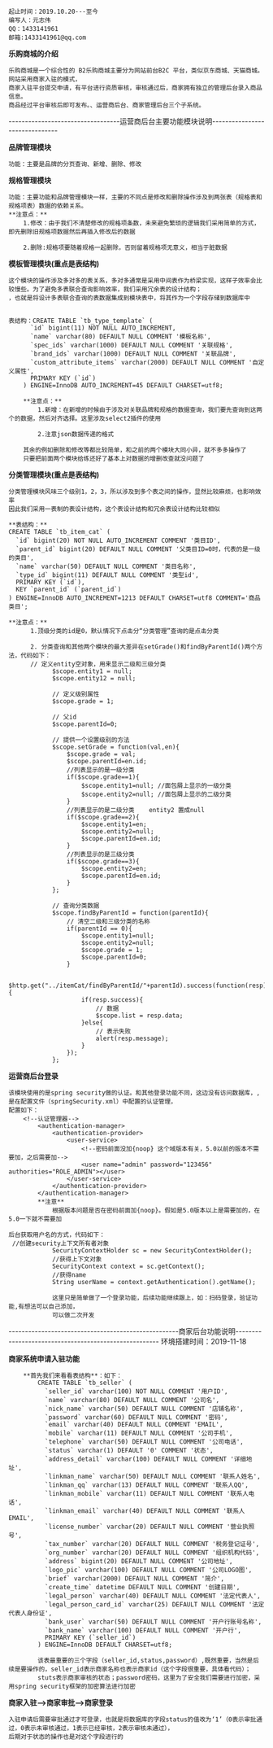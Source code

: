     起止时间：2019.10.20---至今
    编写人：元志伟
    QQ：1433141961
    邮箱:1433141961@qq.com

**乐购商城的介绍**

    乐购商城是一个综合性的 B2乐购商城主要分为网站前台B2C 平台，类似京东商城、天猫商城。网站采用商家入驻的模式，
    商家入驻平台提交申请，有平台进行资质审核，审核通过后，商家拥有独立的管理后台录入商品信息。
    商品经过平台审核后即可发布。、运营商后台、商家管理后台三个子系统。
----------------------------------运营商后台主要功能模块说明-------------------------------

**品牌管理模块**

    功能：主要是品牌的分页查询、新增、删除、修改

**规格管理模块**

    功能：主要功能和品牌管理模块一样，主要的不同点是修改和删除操作涉及到两张表（规格表和规格项表）数据的依赖关系。
    **注意点：**
        1.修改：由于我们不清楚修改的规格项条数，未来避免繁琐的逻辑我们采用简单的方式，即先删除旧规格项数据然后再插入修改后的数据
        
        2.删除:规格项要随着规格一起删除，否则留着规格项无意义，相当于脏数据

**模板管理模块(重点是表结构)**  

    这个模块的操作涉及多对多的表关系，多对多通常是采用中间表作为桥梁实现，这样子效率会比较慢些。为了避免多表联合查询影响效率，我们采用冗余表的设计结构；
    ，也就是将设计多表联合查询的表数据集成到模块表中，将其作为一个字段存储到数据库中
    
    
    表结构：CREATE TABLE `tb_type_template` (
          `id` bigint(11) NOT NULL AUTO_INCREMENT,
          `name` varchar(80) DEFAULT NULL COMMENT '模板名称',
          `spec_ids` varchar(1000) DEFAULT NULL COMMENT '关联规格',
          `brand_ids` varchar(1000) DEFAULT NULL COMMENT '关联品牌',
          `custom_attribute_items` varchar(2000) DEFAULT NULL COMMENT '自定义属性',
          PRIMARY KEY (`id`)
        ) ENGINE=InnoDB AUTO_INCREMENT=45 DEFAULT CHARSET=utf8;
        
        **注意点：**
            1.新增：在新增的时候由于涉及对关联品牌和规格的数据查询，我们要先查询到这两个的数据，然后对齐选择。这里涉及select2插件的使用
            
            2.注意json数据传递的格式
            
        其余的例如删除和修改等都比较简单，和之前的两个模块大同小异，就不多多操作了
        只要把前面两个模块给练还好了基本上对数据的增删改查就没问题了
        
**分类管理模块(重点是表结构)**

    分类管理模块风味三个级别1，2，3，所以涉及到多个表之间的操作，显然比较麻烦，也影响效率
    因此我们采用一表制的表设计结构，这个表设计结构和冗余表设计结构比较相似
    
    **表结构：**
    CREATE TABLE `tb_item_cat` (
      `id` bigint(20) NOT NULL AUTO_INCREMENT COMMENT '类目ID',
      `parent_id` bigint(20) DEFAULT NULL COMMENT '父类目ID=0时，代表的是一级的类目',
      `name` varchar(50) DEFAULT NULL COMMENT '类目名称',
      `type_id` bigint(11) DEFAULT NULL COMMENT '类型id',
      PRIMARY KEY (`id`),
      KEY `parent_id` (`parent_id`)
    ) ENGINE=InnoDB AUTO_INCREMENT=1213 DEFAULT CHARSET=utf8 COMMENT='商品类目';
    
    **注意点：**
          1.顶级分类的id是0，默认情况下点击分“分类管理”查询的是点击分类
          
          2. 分类查询和其他两个模块的最大差异在setGrade()和findByParentId()两个方法，代码如下：
          // 定义entity空对象，用来显示二级和三级分类
                $scope.entity1 = null;
                $scope.entity12 = null;
            
                // 定义级别属性
                $scope.grade = 1;
            
                // 父id
                $scope.parentId=0;
            
                // 提供一个设置级别的方法
                $scope.setGrade = function(val,en){
                    $scope.grade = val;
                    $scope.parentId=en.id;
                    //列表显示的是一级分类
                    if($scope.grade==1){
                        $scope.entity1=null; //面包屑上显示的一级分类
                        $scope.entity2=null; //面包屑上显示的二级分类
                    }
                    //列表显示的是二级分类    entity2 置成null
                    if($scope.grade==2){
                        $scope.entity1=en;
                        $scope.entity2=null;
                        $scope.parentId=en.id;
                    }
                    //列表显示的是三级分类
                    if($scope.grade==3){
                        $scope.entity2=en;
                        $scope.parentId=en.id;
                    }
                };
            
                // 查询分类数据
                $scope.findByParentId = function(parentId){
                    // 清空二级和三级分类的名称
                    if(parentId == 0){
                        $scope.entity1=null;
                        $scope.entity2=null;
                        $scope.grade = 1;
                        $scope.parentId=0;
                    }
            
                    $http.get("../itemCat/findByParentId/"+parentId).success(function(resp){
                        if(resp.success){
                            // 数据
                            $scope.list = resp.data;
                        }else{
                            // 表示失败
                            alert(resp.message);
                        }
                    });
                };
 **运营商后台登录**     
 
    该模块使用的是spring security做的认证。和其他登录功能不同，这边没有访问数据库，,是在配置文件（springSecurity.xml）中配置的认证管理，
    配置如下：
        <!--认证管理器-->
            <authentication-manager>
                <authentication-provider>
                    <user-service>
                        <!--密码前面没加{noop} 这个域版本有关，5.0以前的版本不需要加，之后需要加-->
                        <user name="admin" password="123456"  authorities="ROLE_ADMIN"></user>
                    </user-service>
                </authentication-provider>
            </authentication-manager>
            **注意**
                根据版本问题是否在密码前面加{noop}。假如是5.0版本以上是需要加的，在5.0一下就不需要加
            
    后台获取用户名的方式，代码如下：        
     //创建security上下文所有者对象
                SecurityContextHolder sc = new SecurityContextHolder();
                //获得上下文对象
                SecurityContext context = sc.getContext();
                //获得name
                String userName = context.getAuthentication().getName();
                
                这里只是简单做了一个登录功能，后续功能继续跟上，如：扫码登录，验证功能,有想法可以自己添加，
                可以做二次开发
                              
                
----------------------------------------------------商家后台功能说明------------------------------------------------------
环境搭建时间：2019-11-18


**商家系统申请入驻功能**
   
        **首先我们来看看表结构**：如下：
            CREATE TABLE `tb_seller` (
              `seller_id` varchar(100) NOT NULL COMMENT '用户ID',
              `name` varchar(80) DEFAULT NULL COMMENT '公司名',
              `nick_name` varchar(50) DEFAULT NULL COMMENT '店铺名称',
              `password` varchar(60) DEFAULT NULL COMMENT '密码',
              `email` varchar(40) DEFAULT NULL COMMENT 'EMAIL',
              `mobile` varchar(11) DEFAULT NULL COMMENT '公司手机',
              `telephone` varchar(50) DEFAULT NULL COMMENT '公司电话',
              `status` varchar(1) DEFAULT '0' COMMENT '状态',
              `address_detail` varchar(100) DEFAULT NULL COMMENT '详细地址',
              `linkman_name` varchar(50) DEFAULT NULL COMMENT '联系人姓名',
              `linkman_qq` varchar(13) DEFAULT NULL COMMENT '联系人QQ',
              `linkman_mobile` varchar(11) DEFAULT NULL COMMENT '联系人电话',
              `linkman_email` varchar(40) DEFAULT NULL COMMENT '联系人EMAIL',
              `license_number` varchar(20) DEFAULT NULL COMMENT '营业执照号',
              `tax_number` varchar(20) DEFAULT NULL COMMENT '税务登记证号',
              `org_number` varchar(20) DEFAULT NULL COMMENT '组织机构代码',
              `address` bigint(20) DEFAULT NULL COMMENT '公司地址',
              `logo_pic` varchar(100) DEFAULT NULL COMMENT '公司LOGO图',
              `brief` varchar(2000) DEFAULT NULL COMMENT '简介',
              `create_time` datetime DEFAULT NULL COMMENT '创建日期',
              `legal_person` varchar(40) DEFAULT NULL COMMENT '法定代表人',
              `legal_person_card_id` varchar(25) DEFAULT NULL COMMENT '法定代表人身份证',
              `bank_user` varchar(50) DEFAULT NULL COMMENT '开户行账号名称',
              `bank_name` varchar(100) DEFAULT NULL COMMENT '开户行',
              PRIMARY KEY (`seller_id`)
            ) ENGINE=InnoDB DEFAULT CHARSET=utf8;
            
            该表最重要的三个字段（seller_id,status,password）,既然重要，当然是后续是要操作的，seller_id表示商家名称也表示商家id（这个字段很重要，具体看代码）；
            stuts表示商家审核的状态；password密码，这里为了安全我们需要进行加密，采用spring security框架的加密算法进行加密

**商家入驻-->商家审批-->商家登录**
        
    入驻申请后需要审批通过才可登录，也就是将数据库的字段status的值改为‘1’（0表示审批通过，0表示未审核通过，1表示已经审核，2表示审核未通过），
    后期对于状态的操作也是对这个字段进行的
        
